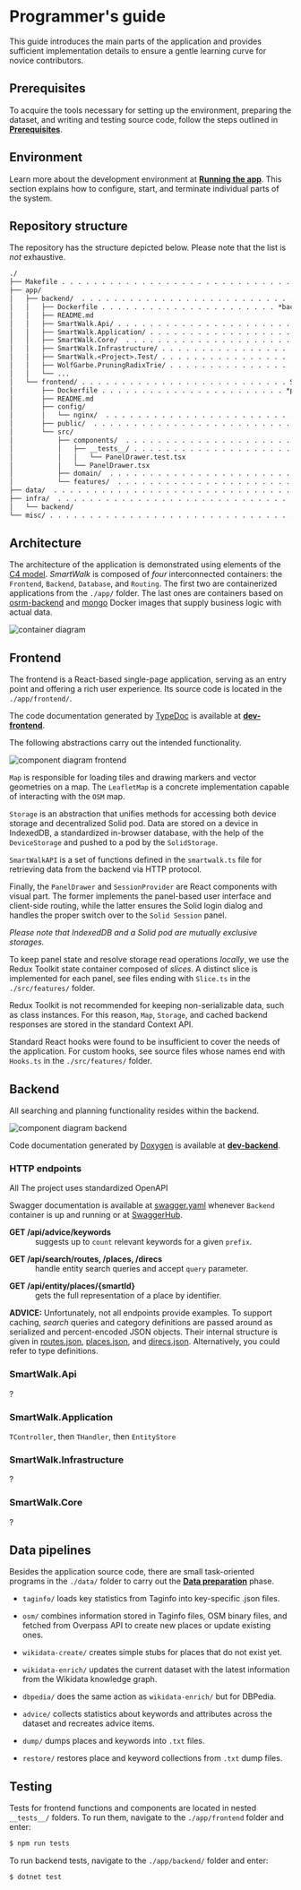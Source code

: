 # Programmer's guide

This guide introduces the main parts of the application and provides sufficient implementation details to ensure a gentle learning curve for novice contributors.

## Prerequisites

To acquire the tools necessary for setting up the environment, preparing the dataset, and writing and testing source code, follow the steps outlined in [**Prerequisites**](./adm.md#prerequisites).

## Environment

Learn more about the development environment at [**Running the app**](./adm.md#running-the-app). This section explains how to configure, start, and terminate individual parts of the system.

## Repository structure

The repository has the structure depicted below. Please note that the list is *not* exhaustive.

```txt
./
├── Makefile . . . . . . . . . . . . . . . . . . . . . . . . . . . . . . . System maintenance
├── app/
│   ├── backend/  . . . . . . . . . . . . . . . . . . . . . . . . . . . . Web API application
│   │   ├── Dockerfile . . . . . . . . . . . . . . . . . . . . . . *backend* image definition
│   │   ├── README.md
│   │   ├── SmartWalk.Api/ . . . . . . . . . . . . . . . . . . . . . . . . Presentation layer
│   │   ├── SmartWalk.Application/ . . . . . . . . . . . . . . . . . . . Handlers (use cases)
│   │   ├── SmartWalk.Core/  . . . . . . . . . . . . . . . . . . . . . . . . . . Domain logic
│   │   ├── SmartWalk.Infrastructure/ . . . . . . . . . . . . . . . . . Infrastructural nodes
│   │   ├── SmartWalk.<Project>.Test/ . . . . . . . . . . . . . . . . . . . . Automated tests
│   │   ├── WolfGarbe.PruningRadixTrie/ . . . . . . . . . . . . . . . . . External dependency
│   │   └── ...
│   └── frontend/ . . . . . . . . . . . . . . . . . . . . . . . . . . Single-page application
│       ├── Dockerfile . . . . . . . . . . . . . . . . . . . . . . . *proxy* image definition
│       ├── README.md
│       ├── config/
│       │   └── nginx/  . . . . . . . . . . . . . . . . . . . . . . . . . Nginx configuration
│       ├── public/  . . . . . . . . . . . . . . . . . . . . . . . . . . . . . . Static files
│       └── src/
│           ├── components/  . . . . . . . . . . . . . . . . . . . . . . . . React components
│           │   ├── __tests__/ . . . . . . . . . . . . . . . . . . . . . . Nested test folder
│           │   │   └── PanelDrawer.test.tsx
│           │   └── PanelDrawer.tsx
│           ├── domain/  . . . . . . . . . . . . . . . . . . . . . . . . Types and interfaces
│           └── features/  . . . . . . . . . . . . . . . . . . . . . . . . . Hooks and slices
├── data/  . . . . . . . . . . . . . . . . . . . . . . . . . . . . . . . . . . Data pipelines
├── infra/  . . . . . . . . . . . . . . . . . . . . . . . . . . . . . . . . Environment files
│   └── backend/
└── misc/ . . . . . . . . . . . . . . . . . . . . . . . . . . . . . . . . . . . . Miscellanea
```

## Architecture

The architecture of the application is demonstrated using elements of the [C4 model](https://c4model.com/). *SmartWalk* is composed of *four* interconnected containers: the `Frontend`, `Backend`, `Database`, and `Routing`. The first two are containerized applications from the `./app/` folder. The last ones are containers based on [osrm-backend](https://hub.docker.com/r/osrm/osrm-backend) and [mongo](https://hub.docker.com/_/mongo) Docker images that supply business logic with actual data.

![container diagram](./img/c4-container-diagram.svg)

## Frontend

The frontend is a React-based single-page application, serving as an entry point and offering a rich user experience. Its source code is located in the `./app/frontend/`.

The code documentation generated by [TypeDoc](https://typedoc.org/) is available at [**dev-frontend**](https://zhukovdm.github.io/smartwalk-docs/dev-frontend/).

The following abstractions carry out the intended functionality.

![component diagram frontend](./img/c4-component-diagram-frontend.svg)

`Map` is responsible for loading tiles and drawing markers and vector geometries on a map. The `LeafletMap` is a concrete implementation capable of interacting with the `OSM` map.

`Storage` is an abstraction that unifies methods for accessing both device storage and decentralized Solid pod. Data are stored on a device in IndexedDB, a standardized in-browser database, with the help of the `DeviceStorage` and pushed to a pod by the `SolidStorage`.

`SmartWalkAPI` is a set of functions defined in the `smartwalk.ts` file for retrieving data from the backend via HTTP protocol.

Finally, the `PanelDrawer` and `SessionProvider` are React components with visual part. The former implements the panel-based user interface and client-side routing, while the latter ensures the Solid login dialog and handles the proper switch over to the `Solid Session` panel.

*Please note that IndexedDB and a Solid pod are mutually exclusive storages.*

To keep panel state and resolve storage read operations *locally*, we use the Redux Toolkit state container composed of *slices*. A distinct slice is implemented for each panel, see files ending with `Slice.ts` in the `./src/features/` folder.

Redux Toolkit is not recommended for keeping non-serializable data, such as class instances. For this reason, `Map`, `Storage`, and cached backend responses are stored in the standard Context API.

Standard React hooks were found to be insufficient to cover the needs of the application. For custom hooks, see source files whose names end with `Hooks.ts` in the `./src/features/` folder.

## Backend

All searching and planning functionality resides within the backend.

![component diagram backend](./img/c4-component-diagram-backend.svg)

Code documentation generated by [Doxygen](https://www.doxygen.nl/) is available at [**dev-backend**](https://zhukovdm.github.io/smartwalk-docs/dev-backend/).

### HTTP endpoints

All The project uses standardized OpenAPI

Swagger documentation is available at [swagger.yaml](http://localhost:5017/swagger/v1/swagger.yaml) whenever `Backend` container is up and running or at [SwaggerHub](https://app.swaggerhub.com/apis/zhukovdm/smartwalk/).

**GET /api/advice/keywords** <br>
&emsp;&emsp;&emsp; suggests up to `count` relevant keywords for a given `prefix`.

**GET /api/search/routes, /places, /direcs** <br>
&emsp;&emsp;&emsp; handle entity search queries and accept `query` parameter.

**GET /api/entity/places/{smartId}** <br>
&emsp;&emsp;&emsp; gets the full representation of a place by identifier.

**ADVICE:** Unfortunately, not all endpoints provide examples. To support caching, *search* queries and category definitions are passed around as serialized and percent-encoded JSON objects. Their internal structure is given in [routes.json](https://github.com/zhukovdm/smartwalk/tree/main/misc/query/routes.json), [places.json](https://github.com/zhukovdm/smartwalk/tree/main/misc/query/places.json), and [direcs.json](https://github.com/zhukovdm/smartwalk/tree/main/misc/query/direcs.json). Alternatively, you could refer to type definitions.

### SmartWalk.Api

?

### SmartWalk.Application

`TController`, then `THandler`, then `EntityStore`

### SmartWalk.Infrastructure

?

### SmartWalk.Core

?

## Data pipelines

Besides the application source code, there are small task-oriented programs in the `./data/` folder to carry out the [**Data preparation**](./adm.md#data-preparation) phase.

- `taginfo/` loads key statistics from Taginfo into key-specific .json files.

- `osm/` combines information stored in Taginfo files, OSM binary files, and fetched from Overpass API to create new places or update existing ones.

- `wikidata-create/` creates simple stubs for places that do not exist yet.

- `wikidata-enrich/` updates the current dataset with the latest information from the Wikidata knowledge graph.

- `dbpedia/` does the same action as `wikidata-enrich/` but for DBPedia.

- `advice/` collects statistics about keywords and attributes across the dataset and recreates advice items.

- `dump/` dumps places and keywords into `.txt` files.

- `restore/` restores place and keyword collections from `.txt` dump files.

## Testing

Tests for frontend functions and components are located in nested `__tests__/` folders. To run them, navigate to the `./app/frontend` folder and enter:

```bash
$ npm run tests
```

To run backend tests, navigate to the `./app/backend/` folder and enter:

```bash
$ dotnet test
```
